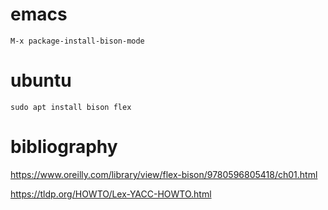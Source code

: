 emacs
=====

```
M-x package-install-bison-mode
```

ubuntu
======

```
sudo apt install bison flex
```

bibliography
============

https://www.oreilly.com/library/view/flex-bison/9780596805418/ch01.html

https://tldp.org/HOWTO/Lex-YACC-HOWTO.html
